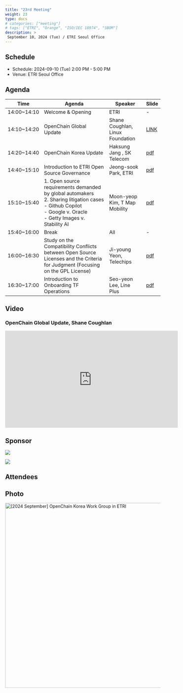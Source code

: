 ```yaml
---
title: "23rd Meeting"
weight: 23
type: docs
# categories: ["meeting"]
# tags: ["ETRI", "Orange", "ISO/IEC 18974", "SBOM"]
description: >
 September 10, 2024 (Tue) / ETRI Seoul Office
---
```


## Schedule

* Schedule: 2024-09-10 (Tue) 2:00 PM - 5:00 PM
* Venue: ETRI Seoul Office

## Agenda

| Time | Agenda | Speaker | Slide |
|----|-----------------|------|------|
| 14:00~14:10 | Welcome & Opening | ETRI | - |
| 14:10~14:20 | OpenChain Global Update | Shane Coughlan, Linux Foundation | [LINK](https://openchainproject.org/news/2024/09/09/openchain-korea-work-group-meeting-23-2024-09-10) |
| 14:20~14:40 | OpenChain Korea Update | Haksung Jang , SK Telecom | [pdf](./OpenChain_Korea_update_20240910.pdf) |
| 14:40~15:10 | Introduction to ETRI Open Source Governance | Jeong-sook Park, ETRI | [pdf](./[발표자료]%20ETRI%20오픈소스%20거버넌스%20소개-20240910-R2.pdf) |
| 15:10~15:40 | 1. Open source requirements demanded by global automakers <br> 2. Sharing litigation cases <br> - Github Copilot <br> - Google v. Oracle <br> - Getty Images v. Stability AI | Moon-yeop Kim, T Map Mobility | [pdf](./240910_Openchain%20발표%20자료_수정_0910_최종_공유버전_final.pdf) |
| 15:40~16:00 | Break | All | - |
| 16:00~16:30 | Study on the Compatibility Conflicts between Open Source Licenses and the Criteria for Judgment (Focusing on the GPL License) |  Ji-young Yeon, Telechips | [pdf](./OpenChain_양립성충돌_텔레칩스_연지영_0910.pdf) |
| 16:30~17:00 | Introduction to Onboarding TF Operations |  Seo-yeon Lee, Line Plus | [pdf](./240910-온보딩TF.pdf) |


## Video 

### OpenChain Global Update, Shane Coughlan

<iframe width="560" height="315" src="https://www.youtube.com/embed/PbW4shzjKNk?si=kbRcYg4OqsCjtil-" title="YouTube video player" frameborder="0" allow="accelerometer; autoplay; clipboard-write; encrypted-media; gyroscope; picture-in-picture; web-share" referrerpolicy="strict-origin-when-cross-origin" allowfullscreen></iframe>


## Sponsor

![](etri.png)


![](mobis.png)



## Attendees 



## Photo

<a data-flickr-embed="true" href="https://www.flickr.com/photos/198570149@N05/albums/72177720320248483" title="[2024 September] OpenChain Korea Work Group in ETRI"><img src="https://live.staticflickr.com/65535/53986987363_97693d6340_c.jpg" width="800" height="600" alt="[2024 September] OpenChain Korea Work Group in ETRI"/></a><script async src="//embedr.flickr.com/assets/client-code.js" charset="utf-8"></script>